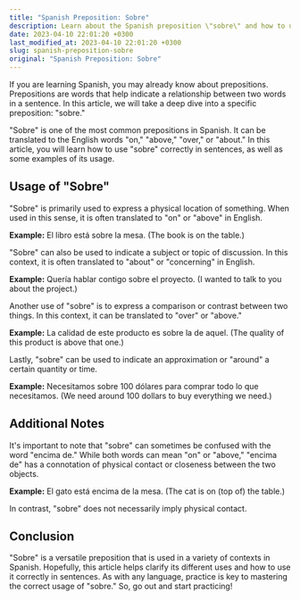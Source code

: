 ```yaml
---
title: "Spanish Preposition: Sobre"
description: Learn about the Spanish preposition \"sobre\" and how to use it correctly in sentences.
date: 2023-04-10 22:01:20 +0300
last_modified_at: 2023-04-10 22:01:20 +0300
slug: spanish-preposition-sobre
original: "Spanish Preposition: Sobre"
---
```

If you are learning Spanish, you may already know about prepositions. Prepositions are words that help indicate a relationship between two words in a sentence. In this article, we will take a deep dive into a specific preposition: "sobre."

"Sobre" is one of the most common prepositions in Spanish. It can be translated to the English words "on," "above," "over," or "about." In this article, you will learn how to use "sobre" correctly in sentences, as well as some examples of its usage.

## Usage of "Sobre"

"Sobre" is primarily used to express a physical location of something. When used in this sense, it is often translated to "on" or "above" in English.

**Example:** El libro está sobre la mesa. (The book is on the table.)
 
"Sobre" can also be used to indicate a subject or topic of discussion. In this context, it is often translated to "about" or "concerning" in English.

**Example:** Quería hablar contigo sobre el proyecto. (I wanted to talk to you about the project.)

Another use of "sobre" is to express a comparison or contrast between two things. In this context, it can be translated to "over" or "above."

**Example:** La calidad de este producto es sobre la de aquel. (The quality of this product is above that one.)

Lastly, "sobre" can be used to indicate an approximation or "around" a certain quantity or time.

**Example:** Necesitamos sobre 100 dólares para comprar todo lo que necesitamos. (We need around 100 dollars to buy everything we need.)

## Additional Notes

It's important to note that "sobre" can sometimes be confused with the word "encima de." While both words can mean "on" or "above," "encima de" has a connotation of physical contact or closeness between the two objects.

**Example:** El gato está encima de la mesa. (The cat is on (top of) the table.)

In contrast, "sobre" does not necessarily imply physical contact.

## Conclusion

"Sobre" is a versatile preposition that is used in a variety of contexts in Spanish. Hopefully, this article helps clarify its different uses and how to use it correctly in sentences. As with any language, practice is key to mastering the correct usage of "sobre." So, go out and start practicing!